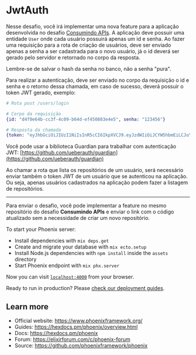 # JwtAuth

Nesse desafio, você irá implementar uma nova feature para a aplicação desenvolvida no desafio [Consumindo APIs](https://www.notion.so/Desafio-01-Consumindo-APIs-59b66c4fc14147ff82a6e73b9ce23e85).
A aplicação deve possuir uma entidade `User` onde cada usuário possuirá apenas um id e senha. Ao fazer uma requisição para a rota de criação de usuários, deve ser enviado apenas a senha a ser cadastrada para o novo usuário, já o id deverá ser gerado pelo servidor e retornado no corpo da resposta.

Lembre-se de salvar o hash da senha no banco, não a senha "pura".

Para realizar a autenticação, deve ser enviado no corpo da requisição o id e senha e o retorno dessa chamada, em caso de sucesso, deverá possuir o token JWT gerado, exemplo:

```elixir
# Rota post /users/login

# Corpo da requisição
{id: "d4f0e64b-cc3f-4c09-b64d-ef450883e4e5", senha: "123456"}

# Resposta da chamada
{token: "eyJhbGciOiJIUzI1NiIsInR5cCI6IkpXVCJ9.eyJzdWIiOiJCYW5hbmEiLCJuYW1lIjoiQmFuYW5hIiwiaWF0IjoxNTE2MjM5MDIyfQ.82aOexgMqejDxJzZzoBmVB_fPLiKRXe1rFEfoPl1sDs"}
```

Você pode usar a biblioteca Guardian para trabalhar com autenticação JWT: [https://github.com/ueberauth/guardian](https://github.com/ueberauth/guardian)

Ao chamar a rota que lista os repositórios de um usuário, será necessário enviar também o token JWT de um usuário que se autenticou na aplicação. Ou seja, apenas usuários cadastrados na aplicação podem fazer a listagem de repositórios.

---

Para enviar o desafio, você pode implementar a feature no mesmo repositório do desafio **Consumindo APIs** e enviar o link com o código atualizado sem a necessidade de criar um novo repositório.


To start your Phoenix server:

  * Install dependencies with `mix deps.get`
  * Create and migrate your database with `mix ecto.setup`
  * Install Node.js dependencies with `npm install` inside the `assets` directory
  * Start Phoenix endpoint with `mix phx.server`

Now you can visit [`localhost:4000`](http://localhost:4000) from your browser.

Ready to run in production? Please [check our deployment guides](https://hexdocs.pm/phoenix/deployment.html).

## Learn more

  * Official website: https://www.phoenixframework.org/
  * Guides: https://hexdocs.pm/phoenix/overview.html
  * Docs: https://hexdocs.pm/phoenix
  * Forum: https://elixirforum.com/c/phoenix-forum
  * Source: https://github.com/phoenixframework/phoenix
